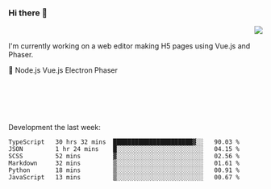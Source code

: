### Hi there 👋

<img align="right" src="https://github-readme-stats.vercel.app/api?username=jasonpanggo"/>

<br>
<p align="left">
I'm currently working on a web editor making H5 pages using Vue.js and Phaser.
</p>
<p align="left">
📖 Node.js Vue.js Electron Phaser
</p>
<br>
<br>
<br>
<br>

Development the last week:
<!--START_SECTION:waka-->

```text
TypeScript   30 hrs 32 mins  ██████████████████████▓░░   90.03 %
JSON         1 hr 24 mins    █░░░░░░░░░░░░░░░░░░░░░░░░   04.15 %
SCSS         52 mins         ▓░░░░░░░░░░░░░░░░░░░░░░░░   02.56 %
Markdown     32 mins         ▒░░░░░░░░░░░░░░░░░░░░░░░░   01.61 %
Python       18 mins         ▒░░░░░░░░░░░░░░░░░░░░░░░░   00.91 %
JavaScript   13 mins         ▒░░░░░░░░░░░░░░░░░░░░░░░░   00.67 %
```

<!--END_SECTION:waka-->

<!--
**JASONPANGGO/jasonpanggo** is a ✨ _special_ ✨ repository because its `README.md` (this file) appears on your GitHub profile.

Here are some ideas to get you started:

- 🔭 I’m currently working on ...
- 🌱 I’m currently learning ...
- 👯 I’m looking to collaborate on ...
- 🤔 I’m looking for help with ...
- 💬 Ask me about ...
- 📫 How to reach me: ...
- 😄 Pronouns: ...
- ⚡ Fun fact: ...
-->
